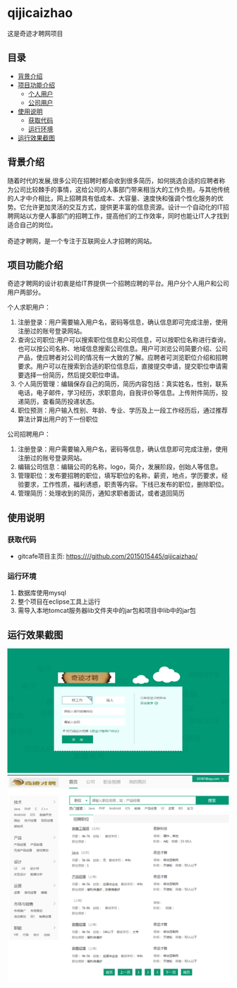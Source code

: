 # qijicaizhao
这是奇迹才聘网项目
## 目录  
* [背景介绍](#背景介绍)  
* [项目功能介绍](#项目功能介绍)  
  * [个人用户](#个人用户)
  * [公司用户](#公司用户)
* [使用说明](#使用说明)  
  * [获取代码](#获取代码)  
  * [运行环境](#运行环境)  
* [运行效果截图](#运行效果截图)  
  
<a name="背景介绍"></a>  
## 背景介绍  
  
随着时代的发展,很多公司在招聘时都会收到很多简历，如何挑选合适的应聘者称为公司比较棘手的事情，这给公司的人事部门带来相当大的工作负担。与其他传统的人才中介相比，网上招聘具有低成本、大容量、速度快和强调个性化服务的优势。它允许更加灵活的交互方式，提供更丰富的信息资源。设计一个自动化的IT招聘网站以方便人事部门的招聘工作，提高他们的工作效率，同时也能让IT人才找到适合自己的岗位。<br/>  
奇迹才聘网，是一个专注于互联网业人才招聘的网站。  
  
<a name="项目介绍"></a>  
## 项目功能介绍  
  
奇迹才聘网的设计初衷是给IT界提供一个招聘应聘的平台。用户分个人用户和公司用户两部分。<br>  

<a name="个人用户"></a>
个人求职用户：<br>
1. 注册登录：用户需要输入用户名，密码等信息，确认信息即可完成注册，使用注册过的账号登录网站。<br>
2. 查询公司职位:用户可以搜索职位信息和公司信息，可以按职位名称进行查询，也可以按公司名称、地域信息搜索公司信息。用户可浏览公司简要介绍、公司产品，使应聘者对公司的情况有一大致的了解。应聘者可浏览职位介绍和招聘要求。用户可以在搜索到合适的职位信息后，直接提交申请，提交职位申请需要选择一份简历，然后提交职位申请。<br>
3. 个人简历管理：编辑保存自己的简历，简历内容包括：真实姓名，性别，联系电话，电子邮件，学习经历，求职意向，自我评价等信息。上传附件简历，投递简历，查看简历投递状态。<br>
4. 职位预测：用户输入性别、年龄、专业、学历及上一段工作经历后，通过推荐算法计算出用户的下一份职位<br>

<a name="公司用户"></a>
公司招聘用户：<br>
1. 注册登录：用户需要输入用户名，密码等信息，确认信息即可完成注册，使用注册过的账号登录网站。<br>
2. 编辑公司信息：编辑公司的名称，logo，简介，发展阶段，创始人等信息。<br>
3. 管理职位：发布要招聘的职位，填写职位的名称，薪资，地点，学历要求，经验要求，工作性质，福利诱惑，职责等内容。下线已发布的职位，删除职位。
4. 管理简历：处理收到的简历，通知求职者面试，或者退回简历
  
<a name="使用说明"></a>  
## 使用说明  

<a name="获取代码"></a>  
### 获取代码  
  
* gitcafe项目主页: <https:////github.com/2015015445/qijicaizhao/>  

<a name="运行环境"></a>  
### 运行环境  
1. 数据库使用mysql<br>
2. 整个项目在eclipse工具上运行<br>
3. 需导入本地tomcat服务器lib文件夹中的jar包和项目中lib中的jar包

<a name="运行效果截图"></a>
## 运行效果截图

![注册登录](https://github.com/2015015445/qijicaizhao/blob/master/pictures/zhucedenglu.png)<br>
![职位列表](https://github.com/2015015445/qijicaizhao/blob/master/%E8%BF%90%E8%A1%8C%E6%95%88%E6%9E%9C%E5%9B%BE/%E9%A6%96%E9%A1%B5.png)

